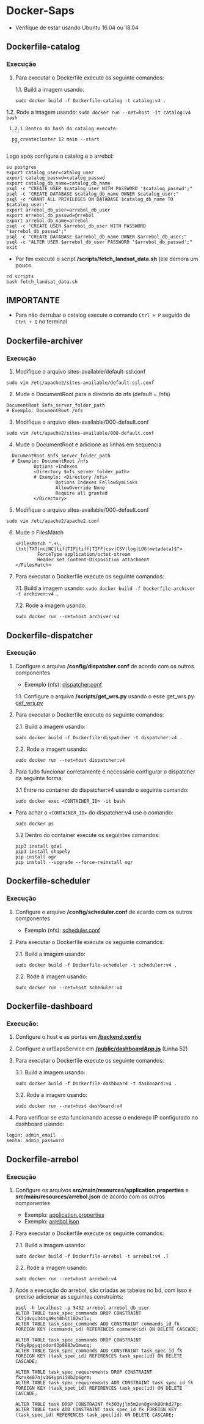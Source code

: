 # Docker-Saps
* Verifique de estar usando Ubuntu 16.04 ou 18.04

## Dockerfile-catalog
### Execução
1. Para executar o Dockerfile execute os seguinte comandos:

     1.1. Build a imagem usando:
      ```
      sudo docker build -f Dockerfile-catalog -t catalog:v4 .
      ```
   
1.2. Rode a imagem usando:
      ```
      sudo docker run --net=host -it catalog:v4 bash
      ```

     1.2.1 Dentro do bash do catalog execute:
      ```
      pg_createcluster 12 main --start
      ```

Logo após configure o catalog e o arrebol:
 ```
 su postgres
 export catalog_user=catalog_user
 export catalog_passwd=catalog_passwd
 export catalog_db_name=catalog_db_name
 psql -c "CREATE USER $catalog_user WITH PASSWORD '$catalog_passwd';"
 psql -c "CREATE DATABASE $catalog_db_name OWNER $catalog_user;"
 psql -c "GRANT ALL PRIVILEGES ON DATABASE $catalog_db_name TO $catalog_user;"
 export arrebol_db_user=arrebol_db_user
 export arrebol_db_passwd=@rrebol
 export arrebol_db_name=arrebol 
 psql -c "CREATE USER $arrebol_db_user WITH PASSWORD '$arrebol_db_passwd';"
 psql -c "CREATE DATABASE $arrebol_db_name OWNER $arrebol_db_user;"
 psql -c "ALTER USER $arrebol_db_user PASSWORD '$arrebol_db_passwd';"
 exit
 ```
      
      
* Por fim execute o script **/scripts/fetch_landsat_data.sh** (ele demora um pouco
 
 ```
 cd scripts
 bash fetch_landsat_data.sh
 ```
 
## IMPORTANTE
* Para não derrubar o catalog execute o comando ```Ctrl + P``` seguido de ```Ctrl + Q``` no terminal

## Dockerfile-archiver
### Execução
1. Modifique o arquivo sites-available/default-ssl.conf
 ```
 sudo vim /etc/apache2/sites-available/default-ssl.conf
 ```
   
2. Mude o DocumentRoot para o diretorio do nfs (default = /nfs)
 ```
 DocumentRoot $nfs_server_folder_path 
 # Exemplo: DocumentRoot /nfs
 ```
   
3. Modifique o arquivo sites-available/000-default.conf
 ```
 sudo vim /etc/apache2/sites-available/000-default.conf
 ```
   
4. Mude o DocumentRoot e adicione as linhas em sequencia
 ```
   DocumentRoot $nfs_server_folder_path 
   # Exemplo: DocumentRoot /nfs
           Options +Indexes
           <Directory $nfs_server_folder_path>
           # Exemplo: <Directory /nfs>
                   Options Indexes FollowSymLinks
                   AllowOverride None
                   Require all granted
           </Directory>
 ```
   
5. Modifique o arquivo sites-available/000-default.conf
 ```
 sudo vim /etc/apache2/apache2.conf
 ```
   
6. Mude o FilesMatch  
   ```
   <FilesMatch ".+\.(txt|TXT|nc|NC|tif|TIF|tiff|TIFF|csv|CSV|log|LOG|metadata)$">
           ForceType application/octet-stream
           Header set Content-Disposition attachment
   </FilesMatch>
   ```
   
7. Para executar o Dockerfile execute os seguinte comandos:
 
      7.1. Build a imagem usando:
           ```
           sudo docker build -f Dockerfile-archiver -t archiver:v4 .
           ```
      
        
     7.2. Rode a imagem usando:
      ```
      sudo docker run --net=host archiver:v4
      ```
     
        
## Dockerfile-dispatcher
### Execução
1. Configure o arquivo **/config/dispatcher.conf** de acordo com os outros componentes
   * Exemplo (nfs): [dispatcher.conf](./confs/dispatcher/clean/dispatcher.conf)
   
    1.1. Configure o arquivo **/scripts/get_wrs.py** usando o esse get_wrs.py: [get_wrs.py](./get_wrs.py)
   
2. Para executar o Dockerfile execute os seguinte comandos:

     2.1. Build a imagem usando:
      ```
      sudo docker build -f Dockerfile-dispatcher -t dispatcher:v4 .
      ```
     
     2.2. Rode a imagem usando:
      ```
      sudo docker run --net=host dispatcher:v4
      ```
          
          
 3. Para tudo funcionar corretamente é necessário configurar o dispatcher da seguinte forma:

      3.1 Entre no container do dispatcher:v4 usando o seguinte comando:
      ```
      sudo docker exec <CONTAINER_ID> -it bash
      ```
  
  * Para achar o ``` <CONTAINER_ID> ``` do dispatcher:v4 use o comando: 
      ```
      sudo docker ps
      ```
     
      3.2 Dentro do container execute os seguintes comandos:
      ```
      pip3 install gdal
      pip3 install shapely
      pip install ogr
      pip install --upgrade --force-reinstall ogr
      ```
           
           
        
## Dockerfile-scheduler
### Execução
1. Configure o arquivo **/config/scheduler.conf** de acordo com os outros componentes
   * Exemplo (nfs): [scheduler.conf](./confs/scheduler/clean/scheduler.conf) 
   
2. Para executar o Dockerfile execute os seguinte comandos:

     2.1. Build a imagem usando:
      ```
      sudo docker build -f Dockerfile-scheduler -t scheduler:v4 .
      ```
     
        
     2.2. Rode a imagem usando:
      ```
      sudo docker run --net=host scheduler:v4
      ```
     
        
## Dockerfile-dashboard
### Execução:
1. Configure o host e as portas em [**/backend.config**](./confs/dashboard/clean/backend.config)

2. Configure a urlSapsService em [**/public/dashboardApp.js**](./confs/dashboard/clean/dashboardApp.js) (Linha 52)

3. Para executar o Dockerfile execute os seguinte comandos:

     3.1. Build a imagem usando:
      ```
      sudo docker build -f Dockerfile-dashboard -t dashboard:v4 .
      ```
     
        
     3.2. Rode a imagem usando:
      ```
      sudo docker run --net=host dashboard:v4
      ```
     
        
4. Para verificar se esta funcionando acesse o endereço IP configurado no dashboard usando:
   
 ```
 login: admin_email
 senha: admin_password
 ```
   
## Dockerfile-arrebol
### Execução
1. Configure os arquivos **src/main/resources/application.properties** e **src/main/resources/arrebol.json** de acordo com os outros componentes
   * Exemplo: [application.properties](./confs/arrebol/clean/application.properties) 
   * Exemplo: [arrebol.json](./confs/arrebol/clean/arrebol.json)
   
2. Para executar o Dockerfile execute os seguinte comandos:
 
     2.1. Build a imagem usando:
      ```
      sudo docker build -f Dockerfile-arrebol -t arrebol:v4 .]
      ```
     
        
     2.2. Rode a imagem usando:
      ```
      sudo docker run --net=host arrebol:v4
      ```
     
        
3. Após a execução do arrebol, são criadas as tabelas no bd, com isso é preciso adicionar as seguintes constraints:
   
   ```
   psql -h localhost -p 5432 arrebol arrebol_db_user
   ALTER TABLE task_spec_commands DROP CONSTRAINT fk7j4vqu34tq49sh0hltl02wtlv;
   ALTER TABLE task_spec_commands ADD CONSTRAINT commands_id_fk FOREIGN KEY (commands_id) REFERENCES command(id) ON DELETE CASCADE;

   ALTER TABLE task_spec_commands DROP CONSTRAINT fk9y8pgyqjodor03p8983w1mwnq;
   ALTER TABLE task_spec_commands ADD CONSTRAINT task_spec_id_fk FOREIGN KEY (task_spec_id) REFERENCES task_spec(id) ON DELETE CASCADE;

   ALTER TABLE task_spec_requirements DROP CONSTRAINT fkrxke07njv364ypn1i8b2p6grm;
   ALTER TABLE task_spec_requirements ADD CONSTRAINT task_spec_id_fk FOREIGN KEY (task_spec_id) REFERENCES task_spec(id) ON DELETE CASCADE;

   ALTER TABLE task DROP CONSTRAINT fk303yjlm5m2en8gknk80nkd27p; 
   ALTER TABLE task ADD CONSTRAINT task_spec_id_fk FOREIGN KEY (task_spec_id) REFERENCES task_spec(id) ON DELETE CASCADE;
   ```
   
